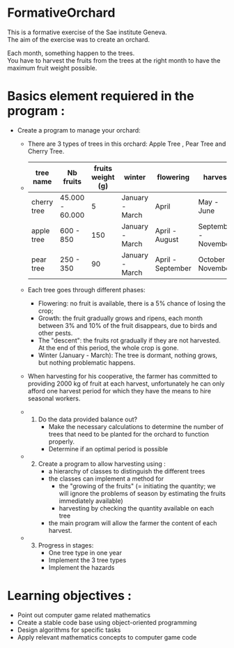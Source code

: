 # FormativeOrchard


This is a formative exercise of the Sae institute Geneva.  
The aim of the exercise was to create an orchard.  

Each month, something happen to the trees.  
You have to harvest the fruits from the trees at the right month to have the maximum fruit weight possible.

# Basics element requiered in the program :  
* Create a program to manage your orchard:
  * There are 3 types of trees in this orchard: Apple Tree , Pear Tree and Cherry Tree.
  * | tree name | Nb fruits | fruits weight (g)| winter | flowering | harvest | descent (autumn) |
    | --- | --- | --- | --- | --- | --- | --- |
    | cherry tree | 45.000 - 60.000 | 5 | January - March | April | May - June | July - December |
    | apple tree | 600 - 850 | 150 | January - March | April - August | September - November | July - December |
    | pear tree | 250 - 350 | 90 | January - March | April - September | October - November | July - December |

  * Each tree goes through different phases:
    * Flowering: no fruit is available, there is a 5% chance of losing the crop;  
    * Growth: the fruit gradually grows and ripens, each month between 3% and 10% of the fruit disappears, due to birds and other pests.  
    * The "descent": the fruits rot gradually if they are not harvested. At the end of this period, the whole crop is gone.  
    * Winter (January - March): The tree is dormant, nothing grows, but nothing problematic happens.  
  * When harvesting for his cooperative, the farmer has committed to providing 2000 kg of fruit at each harvest, unfortunately he can only afford one harvest period for        which they have the means to hire seasonal workers.  

  * 1. Do the data provided balance out?  
       * Make the necessary calculations to determine the number of trees that need to be planted for the orchard to function properly.  
       * Determine if an optimal period is possible  
  * 2. Create a program to allow harvesting using :  
       * a hierarchy of classes to distinguish the different trees  
       * the classes can implement a method for  
            * the "growing of the fruits" (= initiating the quantity; we will ignore the problems of season by estimating the fruits immediately available)
            * harvesting by checking the quantity available on each tree  
       * the main program will allow the farmer the content of each harvest. 
  * 3. Progress in stages:
       * One tree type in one year
       * Implement the 3 tree types
       * Implement the hazards


# Learning objectives :  
* Point out computer game related mathematics
* Create a stable code base using object-oriented programming
* Design algorithms for specific tasks
* Apply relevant mathematics concepts to computer game code
